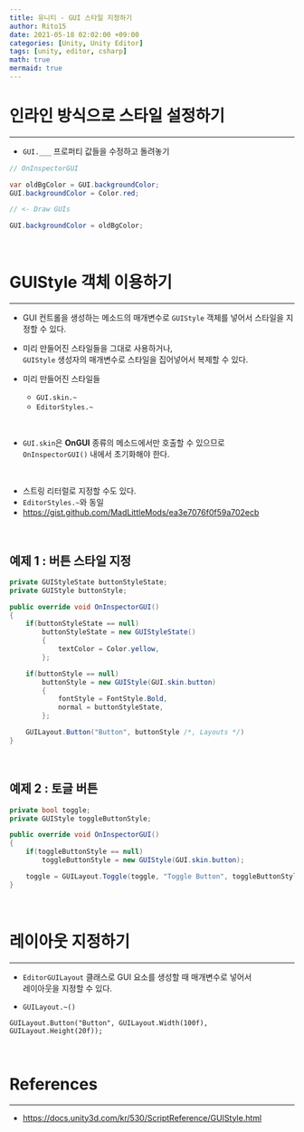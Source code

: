 ```yaml
---
title: 유니티 - GUI 스타일 지정하기
author: Rito15
date: 2021-05-18 02:02:00 +09:00
categories: [Unity, Unity Editor]
tags: [unity, editor, csharp]
math: true
mermaid: true
---
```


# 인라인 방식으로 스타일 설정하기
---

- `GUI.___` 프로퍼티 값들을 수정하고 돌려놓기

```cs
// OnInspectorGUI

var oldBgColor = GUI.backgroundColor;
GUI.backgroundColor = Color.red;

// <- Draw GUIs

GUI.backgroundColor = oldBgColor;
```

<br>

# GUIStyle 객체 이용하기
---

- GUI 컨트롤을 생성하는 메소드의 매개변수로 `GUIStyle` 객체를 넣어서 스타일을 지정할 수 있다.

- 미리 만들어진 스타일들을 그대로 사용하거나,<br>
  `GUIStyle` 생성자의 매개변수로 스타일을 집어넣어서 복제할 수 있다.

- 미리 만들어진 스타일들
  - `GUI.skin.~`
  - `EditorStyles.~`

<br>

- `GUI.skin`은 **OnGUI** 종류의 메소드에서만 호출할 수 있으므로<br>
  `OnInspectorGUI()` 내에서 초기화해야 한다.

<br>

- 스트링 리터럴로 지정할 수도 있다.
 - `EditorStyles.~`와 동일
 - <https://gist.github.com/MadLittleMods/ea3e7076f0f59a702ecb>

<br>

## 예제 1 : 버튼 스타일 지정

```cs
private GUIStyleState buttonStyleState;
private GUIStyle buttonStyle;

public override void OnInspectorGUI()
{
    if(buttonStyleState == null)
        buttonStyleState = new GUIStyleState()
        {
            textColor = Color.yellow,
        };

    if(buttonStyle == null)
        buttonStyle = new GUIStyle(GUI.skin.button)
        {
            fontStyle = FontStyle.Bold,
            normal = buttonStyleState,
        };

    GUILayout.Button("Button", buttonStyle /*, Layouts */)
}
```

<br>

## 예제 2 : 토글 버튼

```cs
private bool toggle;
private GUIStyle toggleButtonStyle;

public override void OnInspectorGUI()
{
    if(toggleButtonStyle == null)
        toggleButtonStyle = new GUIStyle(GUI.skin.button);

    toggle = GUILayout.Toggle(toggle, "Toggle Button", toggleButtonStyle);
}
```

<br>

# 레이아웃 지정하기
---

- `EditorGUILayout` 클래스로 GUI 요소를 생성할 때 매개변수로 넣어서<br>
  레이아웃을 지정할 수 있다.

- `GUILayout.~()`

```
GUILayout.Button("Button", GUILayout.Width(100f), GUILayout.Height(20f));
```

<br>

# References
---
- <https://docs.unity3d.com/kr/530/ScriptReference/GUIStyle.html>